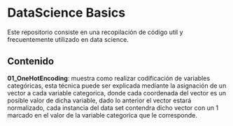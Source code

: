 # DataScience Basics
Este repositorio consiste en una recopilación de código util y frecuentemente utilizado en data science.

## Contenido
**01_OneHotEncoding**: muestra como realizar codificación de variables categóricas, esta técnica puede ser explicada mediante la asignación de un vector a cada variable categorica, donde cada coordenada del vector es un posible valor de dicha variable, dado lo anterior el vector estará normalizado, cada instancia del data set contendra dicho vector con un 1 marcado en el valor de la variable categorica que le corresponde.
